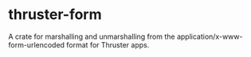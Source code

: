 # thruster-form
A crate for marshalling and unmarshalling from the application/x-www-form-urlencoded format for Thruster apps.
